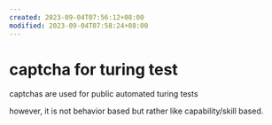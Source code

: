 ```yaml
---
created: 2023-09-04T07:56:12+08:00
modified: 2023-09-04T07:58:24+08:00
---
```


# captcha for turing test

captchas are used for public automated turing tests

however, it is not behavior based but rather like capability/skill based.
